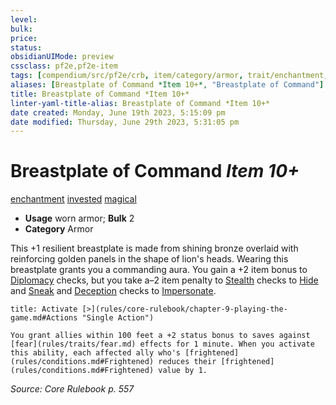 ```yaml
---
level:
bulk:
price:
status:
obsidianUIMode: preview
cssclass: pf2e,pf2e-item
tags: [compendium/src/pf2e/crb, item/category/armor, trait/enchantment, trait/invested, trait/magical]
aliases: [Breastplate of Command *Item 10+*, "Breastplate of Command"]
title: Breastplate of Command *Item 10+*
linter-yaml-title-alias: Breastplate of Command *Item 10+*
date created: Monday, June 19th 2023, 5:15:09 pm
date modified: Thursday, June 29th 2023, 5:31:05 pm
---
```


# Breastplate of Command *Item 10+*

[enchantment](rules/traits/enchantment.md) [invested](rules/traits/invested.md) [magical](rules/traits/magical.md)  

- **Usage** worn armor; **Bulk** 2
- **Category** Armor

This +1 resilient breastplate is made from shining bronze overlaid with reinforcing golden panels in the shape of lion's heads. Wearing this breastplate grants you a commanding aura. You gain a +2 item bonus to [Diplomacy](compendium/skills.md#Diplomacy) checks, but you take a–2 item penalty to [Stealth](compendium/skills.md#Stealth) checks to [Hide](rules/actions/hide.md) and [Sneak](rules/actions/sneak.md) and [Deception](compendium/skills.md#Deception) checks to [Impersonate](rules/actions/impersonate.md).

```ad-embed-ability
title: Activate [>](rules/core-rulebook/chapter-9-playing-the-game.md#Actions "Single Action")

You grant allies within 100 feet a +2 status bonus to saves against [fear](rules/traits/fear.md) effects for 1 minute. When you activate this ability, each affected ally who's [frightened](rules/conditions.md#Frightened) reduces their [frightened](rules/conditions.md#Frightened) value by 1.
```

*Source: Core Rulebook p. 557*
